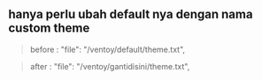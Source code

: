 ## hanya perlu ubah default nya dengan nama custom theme 

> before :   "file": "/ventoy/default/theme.txt",   

> after :   "file": "/ventoy/gantidisini/theme.txt",   

